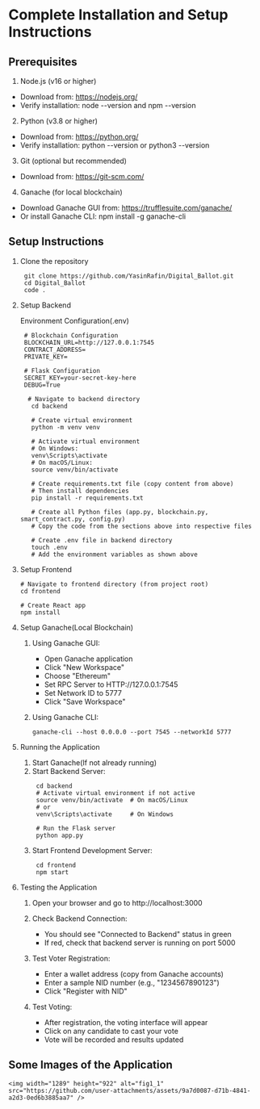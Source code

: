 # Complete Installation and Setup Instructions
## Prerequisites
1. Node.js (v16 or higher)
  - Download from: https://nodejs.org/
  - Verify installation: node --version and npm --version


2. Python (v3.8 or higher)
  - Download from: https://python.org/
  - Verify installation: python --version or python3 --version


3. Git (optional but recommended)
  - Download from: https://git-scm.com/


4. Ganache (for local blockchain)
  - Download Ganache GUI from: https://trufflesuite.com/ganache/
  - Or install Ganache CLI: npm install -g ganache-cli

## Setup Instructions
1. Clone the repository
   ```
    git clone https://github.com/YasinRafin/Digital_Ballot.git
    cd Digital_Ballot
    code .
   ```
2. Setup Backend
   
   Environment Configuration(.env)
   ```
    # Blockchain Configuration
    BLOCKCHAIN_URL=http://127.0.0.1:7545
    CONTRACT_ADDRESS=
    PRIVATE_KEY=
    
    # Flask Configuration
    SECRET_KEY=your-secret-key-here
    DEBUG=True
   ```
   ```
     # Navigate to backend directory
      cd backend

      # Create virtual environment
      python -m venv venv
      
      # Activate virtual environment
      # On Windows:
      venv\Scripts\activate
      # On macOS/Linux:
      source venv/bin/activate
      
      # Create requirements.txt file (copy content from above)
      # Then install dependencies
      pip install -r requirements.txt
      
      # Create all Python files (app.py, blockchain.py, smart_contract.py, config.py)
      # Copy the code from the sections above into respective files
      
      # Create .env file in backend directory
      touch .env
      # Add the environment variables as shown above
   ```
  3. Setup Frontend
      ```
      # Navigate to frontend directory (from project root)
      cd frontend
      
      # Create React app
      npm install
      ```
  4. Setup Ganache(Local Blockchain)

     1. Using Ganache GUI:

         - Open Ganache application
         - Click "New Workspace"
         - Choose "Ethereum"
         - Set RPC Server to HTTP://127.0.0.1:7545
         - Set Network ID to 5777
         - Click "Save Workspace"
      
    
     2. Using Ganache CLI:
          ```
          ganache-cli --host 0.0.0.0 --port 7545 --networkId 5777
          ```
  5. Running the Application
       1. Start Ganache(If not already running)
       2. Start Backend Server:
            ```
             cd backend
             # Activate virtual environment if not active
             source venv/bin/activate  # On macOS/Linux
             # or
             venv\Scripts\activate     # On Windows
             
             # Run the Flask server
             python app.py
            ```
      3. Start Frontend Development Server:
           ```
            cd frontend
            npm start
          ```
  6. Testing the Application

     1. Open your browser and go to http://localhost:3000
     2. Check Backend Connection:     
         - You should see "Connected to Backend" status in green
         - If red, check that backend server is running on port 5000
      
     3. Test Voter Registration:
          - Enter a wallet address (copy from Ganache accounts)
          - Enter a sample NID number (e.g., "1234567890123")
          - Click "Register with NID"
      
      
     4. Test Voting:
      
          - After registration, the voting interface will appear
          - Click on any candidate to cast your vote
          - Vote will be recorded and results updated
## Some Images of the Application

    <img width="1289" height="922" alt="fig1_1" src="https://github.com/user-attachments/assets/9a7d0087-d71b-4841-a2d3-0ed6b3885aa7" />


